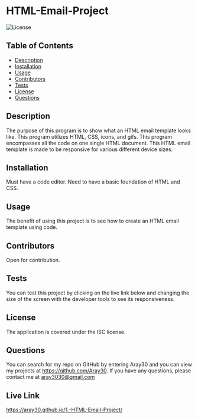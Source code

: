 # HTML-Email-Project

  ![License](https://img.shields.io/badge/License-ISC-yellow)

  ## Table of Contents
  * [Description](#description)
  * [Installation](#installation)
  * [Usage](#usage)
  * [Contributors](#contributors)
  * [Tests](#tests)
  * [License](#license)
  * [Questions](#questions)
  
  ## Description 
  The purpose of this program is to show what an HTML email template looks like. This program utilizes HTML, CSS, icons, and gifs. This program encompasses all the code on one single HTML document. This HTML email template is made to be responsive for various different device sizes.
  
  ## Installation 
  Must have a code editor. Need to have a basic foundation of HTML and CSS.

  ## Usage 
  The benefit of using this project is to see how to create an HTML email template using code.

  ## Contributors
  Open for contribution.

  ## Tests
  You can test this project by clicking on the live link below and changing the size of the screen with the developer tools to see its responsiveness.

  ## License 
  The application is covered under the ISC license.

  ## Questions
  You can search for my repo on GitHub by entering Aray30 and you can view my projects at https://github.com/Aray30. If you have any questions, please contact me at aray3030@gmail.com

  ## Live Link
  https://aray30.github.io/1.-HTML-Email-Project/

  

